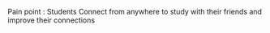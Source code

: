 Pain point : Students Connect from anywhere to study with their friends and improve their connections
